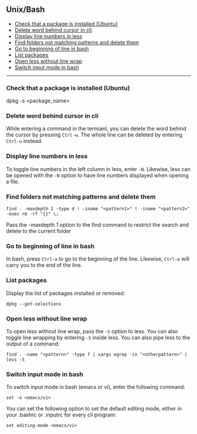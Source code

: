 ## Unix/Bash

 - [Check that a package is installed (Ubuntu)](#user-content-check-that-a-package-is-installed-(ubuntu))
 - [Delete word behind cursor in cli](#user-content-delete-word-behind-cursor-in-cli)
 - [Display line numbers in less](#user-content-display-line-numbers-in-less)
 - [Find folders not matching patterns and delete them](#user-content-find-folders-not-matching-patterns-and-delete-them)
 - [Go to beginning of line in bash](#user-content-go-to-beginning-of-line-in-bash)
 - [List packages](#user-content-list-packages)
 - [Open less without line wrap](#user-content-open-less-without-line-wrap)
 - [Switch input mode in bash](#user-content-switch-input-mode-in-bash)

---


### Check that a package is installed (Ubuntu)
dpkg -s <package_name>


### Delete word behind cursor in cli
While entering a command in the termianl, you can delete the word behind the cursor by pressing `Ctrl-w`.
The whole line can be deleted by entering `Ctrl-u` instead.


### Display line numbers in less
To toggle line numbers in the left column in less, enter `-N`.
Likewise, less can be opened with the `-N` option to have line numbers displayed when opening a file.


### Find folders not matching patterns and delete them

```
find . -maxdepth 1 -type d ! -iname "<pattern1>" ! -iname "<pattern2>" -exec rm -rf "{}" \;
```

Pass the -maxdepth 1 option to the find command to restrict the search and delete to the current folder


### Go to beginning of line in bash
In bash, press `Ctrl-a` to go to the beginning of the line. Likewise, `Ctrl-e` will carry you to the end of the line.


### List packages
Display the list of packages installed or removed:

```
dpkg --get-selections
```


### Open less without line wrap
To open less without line wrap, pass the `-S` option to less. You can also toggle line wrapping by entering `-S` inside less.
You can also pipe less to the output of a command:

```
find . -name "<pattern>" -type f | xargs egrep -in "<otherpattern>" | less -S
```


### Switch input mode in bash
To switch input mode in bash (emacs or vi), enter the following command:

```
set -o <emacs/vi>
```

You can set the following option to set the default editing mode, either in your .bashrc or .inputrc for every cli program:

```
set editing-mode <emacs/vi>
```
